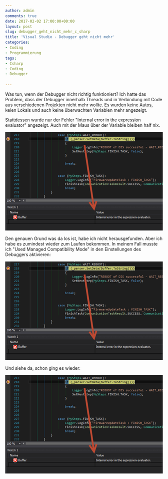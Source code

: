 ```yaml
---
author: admin
comments: true
date: 2017-02-02 17:00:00+00:00
layout: post
slug: debugger_geht_nicht_mehr_c_sharp
title: 'Visual Studio - Debugger geht nicht mehr'
categories:
- Coding
- Programmierung
tags:
- Csharp
- Coding
- Debugger

---
```


Was tun, wenn der Debugger nicht richtig funktioniert? Ich hatte das Problem, dass der Debugger innerhalb Threads und in Verbindung mit Code aus verschiedenen Projekten nicht mehr wollte. Es wurden keine Autos, keien Lokals und auch keine überwachten Variablen mehr angezeigt.

Stattdessen wurde nur der Fehler "Internal error in the expression evaluator" angezeigt. Auch mit der Maus über der Variable bleiben half nix.

![](/assets/uploads/2017/2/debugger1.png)

Den genauen Grund was da los ist, habe ich nicht herausgefunden. Aber ich habe es zumindest wieder zum Laufen bekommen. In meinem Fall musste ich "Used Managed Compatibility Mode" in den Einstellungen des Debuggers aktivieren:

![](/assets/uploads/2017/2/debugger1.png)

Und siehe da, schon ging es wieder:

![](/assets/uploads/2017/2/debugger1.png)